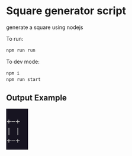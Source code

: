 # Square generator script

generate a square using nodejs

To run:
```bash
npm run run
```

To dev mode:
```bash
npm i
npm run start
```

## Output Example

![Output Example](./example.png)
